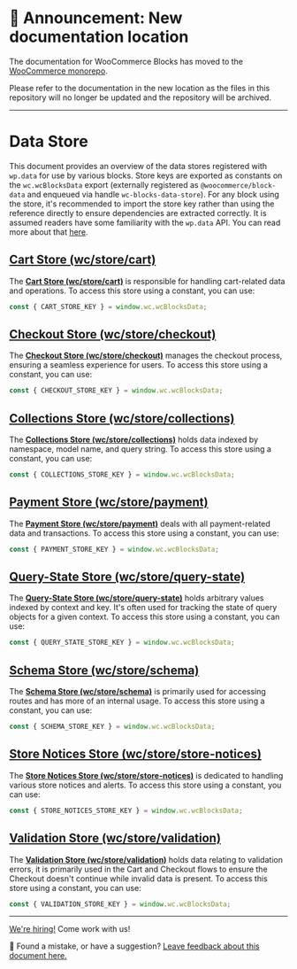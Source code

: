 # 📣 Announcement: New documentation location

The documentation for WooCommerce Blocks has moved to the [WooCommerce monorepo](https://github.com/woocommerce/woocommerce/tree/trunk/plugins/woocommerce-blocks/docs/).

Please refer to the documentation in the new location as the files in this repository will no longer be updated and the repository will be archived.

---

# Data Store

This document provides an overview of the data stores registered with `wp.data` for use by various blocks. Store keys are exported as constants on the `wc.wcBlocksData` export (externally registered as `@woocommerce/block-data` and enqueued via handle `wc-blocks-data-store`). For any block using the store, it's recommended to import the store key rather than using the reference directly to ensure dependencies are extracted correctly. It is assumed readers have some familiarity with the `wp.data` API. You can read more about that [here](https://developer.wordpress.org/block-editor/reference-guides/packages/packages-data/).

## [Cart Store (wc/store/cart)](cart.md)

The **[Cart Store (wc/store/cart)](cart.md)** is responsible for handling cart-related data and operations. To access this store using a constant, you can use:

```ts
const { CART_STORE_KEY } = window.wc.wcBlocksData;
```

## [Checkout Store (wc/store/checkout)](checkout.md)

The **[Checkout Store (wc/store/checkout)](checkout.md)** manages the checkout process, ensuring a seamless experience for users. To access this store using a constant, you can use:

```ts
const { CHECKOUT_STORE_KEY } = window.wc.wcBlocksData;
```

## [Collections Store (wc/store/collections)](collections.md)

The **[Collections Store (wc/store/collections)](collections.md)** holds data indexed by namespace, model name, and query string. To access this store using a constant, you can use:

```ts
const { COLLECTIONS_STORE_KEY } = window.wc.wcBlocksData;
```

## [Payment Store (wc/store/payment)](payment.md)

The **[Payment Store (wc/store/payment)](payment.md)** deals with all payment-related data and transactions. To access this store using a constant, you can use:

```ts
const { PAYMENT_STORE_KEY } = window.wc.wcBlocksData;
```

## [Query-State Store (wc/store/query-state)](query-state.md)

The **[Query-State Store (wc/store/query-state)](query-state.md)** holds arbitrary values indexed by context and key. It's often used for tracking the state of query objects for a given context. To access this store using a constant, you can use:

```ts
const { QUERY_STATE_STORE_KEY } = window.wc.wcBlocksData;
```

## [Schema Store (wc/store/schema)](schema.md)

The **[Schema Store (wc/store/schema)](schema.md)** is primarily used for accessing routes and has more of an internal usage. To access this store using a constant, you can use:

```ts
const { SCHEMA_STORE_KEY } = window.wc.wcBlocksData;
```

## [Store Notices Store (wc/store/store-notices)](store-notices.md)

The **[Store Notices Store (wc/store/store-notices)](store-notices.md)** is dedicated to handling various store notices and alerts. To access this store using a constant, you can use:

```ts
const { STORE_NOTICES_STORE_KEY } = window.wc.wcBlocksData;
```

## [Validation Store (wc/store/validation)](validation.md)

The **[Validation Store (wc/store/validation)](validation.md)** holds data relating to validation errors, it is primarily used in the Cart and Checkout flows to ensure the Checkout doesn't continue while invalid data is present. To access this store using a constant, you can use:

```ts
const { VALIDATION_STORE_KEY } = window.wc.wcBlocksData;
```

<!-- FEEDBACK -->

---

[We're hiring!](https://woocommerce.com/careers/) Come work with us!

🐞 Found a mistake, or have a suggestion? [Leave feedback about this document here.](https://github.com/woocommerce/woocommerce-blocks/issues/new?assignees=&labels=type%3A+documentation&template=--doc-feedback.md&title=Feedback%20on%20./docs/third-party-developers/extensibility/data-store/README.md)

<!-- /FEEDBACK -->

